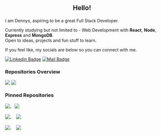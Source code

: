 ## <p align="center">Hello!</p>

I am Dennys, aspiring to be a great Full Stack Developer.

Currently studying but not limited to - Web Development with **React**, **Node**, **Express** and **MongoDB**. <br>
Open to ideas, projects and fun stuff to learn.

If you feel like, my socials are below so you can connect with me.

[![Linkedin Badge](https://img.shields.io/badge/Linkedin-0077B5?style=flat&logo=linkedin&logoColor=white)](https://www.linkedin.com/in/dennysm/)
[![Mail Badge](https://img.shields.io/badge/ProtonMail-8B89CC?style=flat&logo=protonmail&logoColor=white)](mailto:dennysm@pm.me)

### Repositories Overview
<img align="top" src="https://github-readme-stats.vercel.app/api?username=bardsnight&hide_rank=true&hide=issues,contribs&count_private=true&show_icons=true&theme=swift">
<img align="top" src="https://github-readme-stats.vercel.app/api/top-langs/?username=anuraghazra&layout=compact&theme=swift">

### Pinned Repositories
<div>
    <a href="https://github.com/bardsnight/food-delivery-app">
        <img align="center" src="https://github-readme-stats.vercel.app/api/pin/?theme=swift&username=bardsnight&repo=food-delivery-app"/>    
    </a>&ensp;
    <a href="https://github.com/bardsnight/unity-2d-online-rpg"> 
        <img align="center" src="https://github-readme-stats.vercel.app/api/pin/?&theme=swift&username=bardsnight&repo=unity-2d-online-rpg"/>  
    </a>
</div>
&hairsp;
<div >
    <a href="https://github.com/bardsnight/rsa-cryptography-auth"> 
        <img align="center" src="https://github-readme-stats.vercel.app/api/pin/?&theme=swift&username=bardsnight&repo=rsa-cryptography-auth"/>  
    </a>&ensp;
    <a href="https://github.com/bardsnight/node-blog-example" style="margin-left: 5px"> 
        <img align="center" src="https://github-readme-stats.vercel.app/api/pin/?theme=swift&username=bardsnight&repo=node-blog-example"/>  
    </a>
</div>
&hairsp;
<div>
    <a href="https://github.com/bardsnight/node-express-jwt-auth"> 
        <img align="center" src="https://github-readme-stats.vercel.app/api/pin/?theme=swift&username=bardsnight&repo=node-express-jwt-auth"/>  
    </a>&ensp;
    <a href="https://github.com/bardsnight/discordjs-mmo-guild-bot" style="margin-left: 5px"> 
        <img align="center" src="https://github-readme-stats.vercel.app/api/pin/?theme=swift&username=bardsnight&repo=discordjs-mmo-guild-bot"/>  
    </a>
</div>

&ensp;

